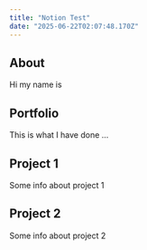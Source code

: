 ```yaml
---
title: "Notion Test"
date: "2025-06-22T02:07:48.170Z"
---
```



## About

Hi my name is


## Portfolio

This is what I have done …


## Project 1

Some info about project 1


## Project 2

Some info about project 2

